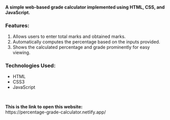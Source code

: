 <h4>A simple web-based grade calculator implemented using HTML, CSS, and JavaScript.</h4>
<h3>Features:</h3>
<ol>
  <li>Allows users to enter total marks and obtained marks.</li>
  <li>Automatically computes the percentage based on the inputs provided.</li>
  <li>Shows the calculated percentage and grade prominently for easy viewing.</li>
</ol>

<h3>Technologies Used:</h3>
<ul>
  <li>HTML</li>
  <li>CSS3</li>
  <li>JavaScript</li>
</ul>
<br>
<p><b>This is the link to open this website:</b> <br> https://percentage-grade-calculator.netlify.app/</p>
